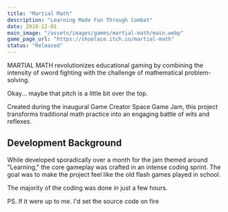 ```yaml
---
title: "Martial Math"
description: "Learning Made Fun Through Combat"
date: 2018-12-01
main_image: "/assets/images/games/martial-math/main.webp"
game_page_url: "https://shoelace.itch.io/martial-math"
status: "Released"
---
```


MARTIAL MATH revolutionizes educational gaming by combining the intensity of sword fighting with the challenge of mathematical problem-solving.

Okay... maybe that pitch is a little bit over the top.

Created during the inaugural Game Creator Space Game Jam, this project transforms traditional math practice into an engaging battle of wits and reflexes.

## Development Background

While developed sporadically over a month for the jam themed around "Learning," the core gameplay was crafted in an intense coding sprint.
The goal was to make the project feel like the old flash games played in school.

The majority of the coding was done in just a few hours.

PS. If it were up to me. I'd set the source code on fire  
